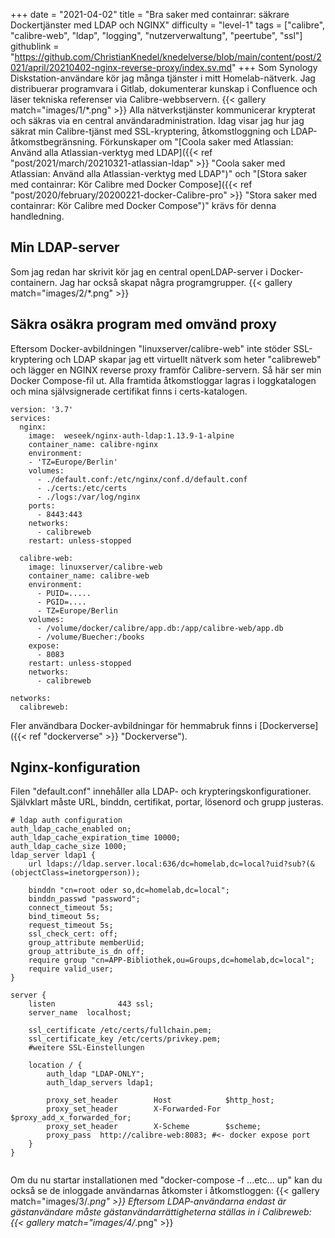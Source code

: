 +++
date = "2021-04-02"
title = "Bra saker med containrar: säkrare Dockertjänster med LDAP och NGINX"
difficulty = "level-1"
tags = ["calibre", "calibre-web", "ldap", "logging", "nutzerverwaltung", "peertube", "ssl"]
githublink = "https://github.com/ChristianKnedel/knedelverse/blob/main/content/post/2021/april/20210402-nginx-reverse-proxy/index.sv.md"
+++
Som Synology Diskstation-användare kör jag många tjänster i mitt Homelab-nätverk. Jag distribuerar programvara i Gitlab, dokumenterar kunskap i Confluence och läser tekniska referenser via Calibre-webbservern.
{{< gallery match="images/1/*.png" >}}
Alla nätverkstjänster kommunicerar krypterat och säkras via en central användaradministration. Idag visar jag hur jag säkrat min Calibre-tjänst med SSL-kryptering, åtkomstloggning och LDAP-åtkomstbegränsning. Förkunskaper om "[Coola saker med Atlassian: Använd alla Atlassian-verktyg med LDAP]({{< ref "post/2021/march/20210321-atlassian-ldap" >}} "Coola saker med Atlassian: Använd alla Atlassian-verktyg med LDAP")" och "[Stora saker med containrar: Kör Calibre med Docker Compose]({{< ref "post/2020/february/20200221-docker-Calibre-pro" >}} "Stora saker med containrar: Kör Calibre med Docker Compose")" krävs för denna handledning.
## Min LDAP-server
Som jag redan har skrivit kör jag en central openLDAP-server i Docker-containern. Jag har också skapat några programgrupper.
{{< gallery match="images/2/*.png" >}}

## Säkra osäkra program med omvänd proxy
Eftersom Docker-avbildningen "linuxserver/calibre-web" inte stöder SSL-kryptering och LDAP skapar jag ett virtuellt nätverk som heter "calibreweb" och lägger en NGINX reverse proxy framför Calibre-servern. Så här ser min Docker Compose-fil ut. Alla framtida åtkomstloggar lagras i loggkatalogen och mina självsignerade certifikat finns i certs-katalogen.
```
version: '3.7'
services:
  nginx: 
    image:  weseek/nginx-auth-ldap:1.13.9-1-alpine
    container_name: calibre-nginx
    environment:
    - 'TZ=Europe/Berlin'
    volumes:
      - ./default.conf:/etc/nginx/conf.d/default.conf
      - ./certs:/etc/certs
      - ./logs:/var/log/nginx
    ports:
      - 8443:443
    networks:
      - calibreweb
    restart: unless-stopped

  calibre-web:
    image: linuxserver/calibre-web
    container_name: calibre-web
    environment:
      - PUID=.....
      - PGID=....
      - TZ=Europe/Berlin
    volumes:
      - /volume/docker/calibre/app.db:/app/calibre-web/app.db
      - /volume/Buecher:/books
    expose:
      - 8083
    restart: unless-stopped
    networks:
      - calibreweb

networks:
  calibreweb:

```
Fler användbara Docker-avbildningar för hemmabruk finns i [Dockerverse]({{< ref "dockerverse" >}} "Dockerverse").
## Nginx-konfiguration
Filen "default.conf" innehåller alla LDAP- och krypteringskonfigurationer. Självklart måste URL, binddn, certifikat, portar, lösenord och grupp justeras.
```
# ldap auth configuration
auth_ldap_cache_enabled on;
auth_ldap_cache_expiration_time 10000;
auth_ldap_cache_size 1000;
ldap_server ldap1 {
    url ldaps://ldap.server.local:636/dc=homelab,dc=local?uid?sub?(&(objectClass=inetorgperson));

    binddn "cn=root oder so,dc=homelab,dc=local";
    binddn_passwd "password";
    connect_timeout 5s;
    bind_timeout 5s;
    request_timeout 5s;
    ssl_check_cert: off;
    group_attribute memberUid;
    group_attribute_is_dn off;
    require group "cn=APP-Bibliothek,ou=Groups,dc=homelab,dc=local";
    require valid_user;
}

server {
    listen              443 ssl;
    server_name  localhost;

    ssl_certificate /etc/certs/fullchain.pem;
    ssl_certificate_key /etc/certs/privkey.pem;
    #weitere SSL-Einstellungen

    location / {
        auth_ldap "LDAP-ONLY";
        auth_ldap_servers ldap1;

        proxy_set_header        Host            $http_host;
        proxy_set_header        X-Forwarded-For $proxy_add_x_forwarded_for;
        proxy_set_header        X-Scheme        $scheme;
        proxy_pass  http://calibre-web:8083; #<- docker expose port
    }
}


```
Om du nu startar installationen med "docker-compose -f ...etc... up" kan du också se de inloggade användarnas åtkomster i åtkomstloggen:
{{< gallery match="images/3/*.png" >}}
Eftersom LDAP-användarna endast är gästanvändare måste gästanvändarrättigheterna ställas in i Calibreweb:
{{< gallery match="images/4/*.png" >}}
